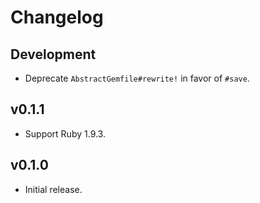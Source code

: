 # Changelog

## Development

* Deprecate `AbstractGemfile#rewrite!` in favor of `#save`.

## v0.1.1

* Support Ruby 1.9.3.

## v0.1.0

* Initial release.
